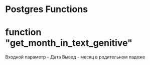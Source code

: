 # Postgres Functions
# function "get_month_in_text_genitive"
Входной параметр - Дата
Вывод - месяц в родительном падеже



